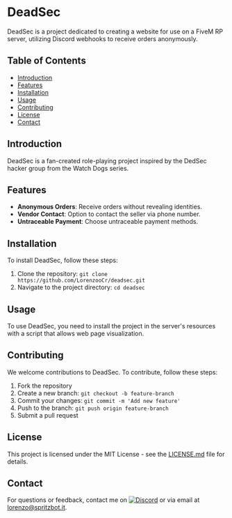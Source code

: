 # DeadSec

DeadSec is a project dedicated to creating a website for use on a FiveM RP server, utilizing Discord webhooks to receive orders anonymously.

## Table of Contents
- [Introduction](#introduction)
- [Features](#features)
- [Installation](#installation)
- [Usage](#usage)
- [Contributing](#contributing)
- [License](#license)
- [Contact](#contact)

## Introduction
DeadSec is a fan-created role-playing project inspired by the DedSec hacker group from the Watch Dogs series.

## Features
- **Anonymous Orders**: Receive orders without revealing identities.
- **Vendor Contact**: Option to contact the seller via phone number.
- **Untraceable Payment**: Choose untraceable payment methods.

## Installation
To install DeadSec, follow these steps:
1. Clone the repository: `git clone https://github.com/LorenzooCr/deadsec.git`
2. Navigate to the project directory: `cd deadsec`

## Usage
To use DeadSec, you need to install the project in the server's resources with a script that allows web page visualization.

## Contributing
We welcome contributions to DeadSec. To contribute, follow these steps:
1. Fork the repository
2. Create a new branch: `git checkout -b feature-branch`
3. Commit your changes: `git commit -m 'Add new feature'`
4. Push to the branch: `git push origin feature-branch`
5. Submit a pull request

## License
This project is licensed under the MIT License - see the [LICENSE.md](LICENSE.md) file for details.

## Contact
For questions or feedback, contact me on [![Discord](https://img.shields.io/badge/Discord-%237289DA.svg?logo=discord&logoColor=white)](https://discord.spritzbot.it) or via email at lorenzo@spritzbot.it.
